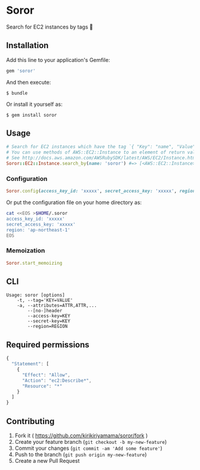 # Soror

Search for EC2 instances by tags :mag_right:

## Installation

Add this line to your application's Gemfile:

```ruby
gem 'soror'
```

And then execute:

    $ bundle

Or install it yourself as:

    $ gem install soror

## Usage

```ruby
# Search for EC2 instances which have the tag `{ "Key": "name", "Value": "soror" }`
# You can use methods of AWS::EC2::Instance to an element of return value
# See http://docs.aws.amazon.com/AWSRubySDK/latest/AWS/EC2/Instance.html
Soror::EC2::Instance.search_by(name: 'soror') #=> [<AWS::EC2::Instance>, ...]
```

### Configuration

```ruby
Soror.config(access_key_id: 'xxxxx', secret_access_key: 'xxxxx', region: 'ap-northeast-1')
```

Or put the configuration file on your home directory as:

```sh
cat <<EOS >$HOME/.soror
access_key_id: 'xxxxx'
secret_access_key: 'xxxxx'
region: 'ap-northeast-1'
EOS
```

### Memoization

```ruby
Soror.start_memoizing
```

## CLI

```
Usage: soror [options]
    -t, --tag='KEY=VALUE'
    -a, --attributes=ATTR,ATTR,...
        --[no-]header
        --access-key=KEY
        --secret-key=KEY
        --region=REGION
```

## Required permissions

```js
{
  "Statement": [
    {
      "Effect": "Allow",
      "Action": "ec2:Describe*",
      "Resource": "*"
    }
  ]
}
```

## Contributing

1. Fork it ( https://github.com/kirikiriyamama/soror/fork )
2. Create your feature branch (`git checkout -b my-new-feature`)
3. Commit your changes (`git commit -am 'Add some feature'`)
4. Push to the branch (`git push origin my-new-feature`)
5. Create a new Pull Request
